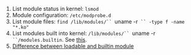 1. List module status in kernel: `lsmod`
2. Module configuration: `/etc/modprobe.d`
3. List module files: `find /lib/modules/`` `uname -r` `` -type f -name "*.ko"`
4. List modules built into kernel: `/lib/modules/`` `uname -r` ``/modules.builtin`. See [this](http://askubuntu.com/questions/666880/loop-module-not-present-on-ubuntu-installation).
5. [Difference between loadable and builtin module](http://stackoverflow.com/questions/22929065/linux-loadable-modules-and-built-in-modules)
